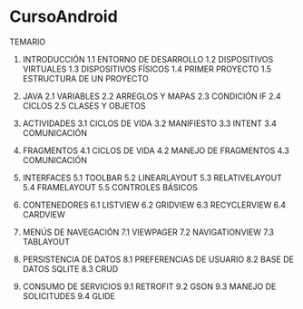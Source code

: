 # CursoAndroid

TEMARIO

1. INTRODUCCIÓN
1.1 ENTORNO DE DESARROLLO
1.2 DISPOSITIVOS VIRTUALES
1.3 DISPOSITIVOS FÍSICOS
1.4 PRIMER PROYECTO
1.5 ESTRUCTURA DE UN PROYECTO

2. JAVA
2.1 VARIABLES
2.2 ARREGLOS Y MAPAS
2.3 CONDICIÓN IF
2.4 CICLOS
2.5 CLASES Y OBJETOS

3. ACTIVIDADES
3.1 CICLOS DE VIDA
3.2 MANIFIESTO
3.3 INTENT
3.4 COMUNICACIÓN

4. FRAGMENTOS
4.1 CICLOS DE VIDA
4.2 MANEJO DE FRAGMENTOS
4.3 COMUNICACIÓN

5. INTERFACES
5.1 TOOLBAR
5.2 LINEARLAYOUT
5.3 RELATIVELAYOUT
5.4 FRAMELAYOUT
5.5 CONTROLES BÁSICOS

6. CONTENEDORES
6.1 LISTVIEW
6.2 GRIDVIEW
6.3 RECYCLERVIEW
6.4 CARDVIEW

7. MENÚS DE NAVEGACIÓN 
7.1 VIEWPAGER
7.2 NAVIGATIONVIEW
7.3 TABLAYOUT

8. PERSISTENCIA DE DATOS 
8.1 PREFERENCIAS DE USUARIO 
8.2 BASE DE DATOS SQLITE
8.3 CRUD

9. CONSUMO DE SERVICIOS 
9.1 RETROFIT
9.2 GSON
9.3 MANEJO DE SOLICITUDES 
9.4 GLIDE
